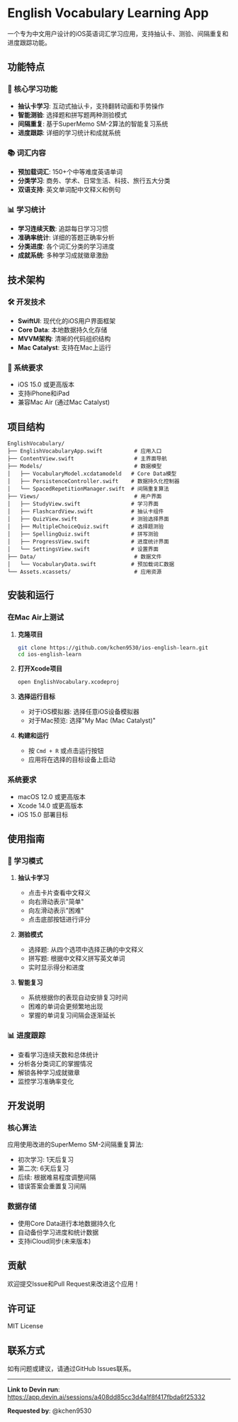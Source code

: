 # English Vocabulary Learning App

一个专为中文用户设计的iOS英语词汇学习应用，支持抽认卡、测验、间隔重复和进度跟踪功能。

## 功能特点

### 🎯 核心学习功能
- **抽认卡学习**: 互动式抽认卡，支持翻转动画和手势操作
- **智能测验**: 选择题和拼写题两种测验模式
- **间隔重复**: 基于SuperMemo SM-2算法的智能复习系统
- **进度跟踪**: 详细的学习统计和成就系统

### 📚 词汇内容
- **预加载词汇**: 150+个中等难度英语单词
- **分类学习**: 商务、学术、日常生活、科技、旅行五大分类
- **双语支持**: 英文单词配中文释义和例句

### 📊 学习统计
- **学习连续天数**: 追踪每日学习习惯
- **准确率统计**: 详细的答题正确率分析
- **分类进度**: 各个词汇分类的学习进度
- **成就系统**: 多种学习成就徽章激励

## 技术架构

### 🛠 开发技术
- **SwiftUI**: 现代化的iOS用户界面框架
- **Core Data**: 本地数据持久化存储
- **MVVM架构**: 清晰的代码组织结构
- **Mac Catalyst**: 支持在Mac上运行

### 📱 系统要求
- iOS 15.0 或更高版本
- 支持iPhone和iPad
- 兼容Mac Air (通过Mac Catalyst)

## 项目结构

```
EnglishVocabulary/
├── EnglishVocabularyApp.swift          # 应用入口
├── ContentView.swift                   # 主界面导航
├── Models/                             # 数据模型
│   ├── VocabularyModel.xcdatamodeld   # Core Data模型
│   ├── PersistenceController.swift    # 数据持久化控制器
│   └── SpacedRepetitionManager.swift  # 间隔重复算法
├── Views/                              # 用户界面
│   ├── StudyView.swift                # 学习界面
│   ├── FlashcardView.swift            # 抽认卡组件
│   ├── QuizView.swift                 # 测验选择界面
│   ├── MultipleChoiceQuiz.swift       # 选择题测验
│   ├── SpellingQuiz.swift             # 拼写测验
│   ├── ProgressView.swift             # 进度统计界面
│   └── SettingsView.swift             # 设置界面
├── Data/                               # 数据文件
│   └── VocabularyData.swift           # 预加载词汇数据
└── Assets.xcassets/                    # 应用资源
```

## 安装和运行

### 在Mac Air上测试

1. **克隆项目**
   ```bash
   git clone https://github.com/kchen9530/ios-english-learn.git
   cd ios-english-learn
   ```

2. **打开Xcode项目**
   ```bash
   open EnglishVocabulary.xcodeproj
   ```

3. **选择运行目标**
   - 对于iOS模拟器: 选择任意iOS设备模拟器
   - 对于Mac预览: 选择"My Mac (Mac Catalyst)"

4. **构建和运行**
   - 按 `Cmd + R` 或点击运行按钮
   - 应用将在选择的目标设备上启动

### 系统要求
- macOS 12.0 或更高版本
- Xcode 14.0 或更高版本
- iOS 15.0 部署目标

## 使用指南

### 📖 学习模式
1. **抽认卡学习**
   - 点击卡片查看中文释义
   - 向右滑动表示"简单"
   - 向左滑动表示"困难"
   - 点击底部按钮进行评分

2. **测验模式**
   - 选择题: 从四个选项中选择正确的中文释义
   - 拼写题: 根据中文释义拼写英文单词
   - 实时显示得分和进度

3. **智能复习**
   - 系统根据你的表现自动安排复习时间
   - 困难的单词会更频繁地出现
   - 掌握的单词复习间隔会逐渐延长

### 📊 进度跟踪
- 查看学习连续天数和总体统计
- 分析各分类词汇的掌握情况
- 解锁各种学习成就徽章
- 监控学习准确率变化

## 开发说明

### 核心算法
应用使用改进的SuperMemo SM-2间隔重复算法:
- 初次学习: 1天后复习
- 第二次: 6天后复习
- 后续: 根据难易程度调整间隔
- 错误答案会重置复习间隔

### 数据存储
- 使用Core Data进行本地数据持久化
- 自动备份学习进度和统计数据
- 支持iCloud同步(未来版本)

## 贡献

欢迎提交Issue和Pull Request来改进这个应用！

## 许可证

MIT License

## 联系方式

如有问题或建议，请通过GitHub Issues联系。

---

**Link to Devin run**: https://app.devin.ai/sessions/a408dd85cc3d4a1f8f417fbda6f25332

**Requested by**: @kchen9530

